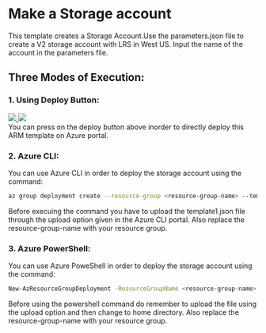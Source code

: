 # Make a Storage account


This template creates a Storage Account.Use the parameters.json file to create a V2 storage account with LRS in West US. Input the name of the account in the parameters file.


## Three Modes of Execution:<br/>
### 1. Using Deploy Button:
 <a href="https://portal.azure.com/#create/Microsoft.Template/uri/https%3A%2F%2Fraw.githubusercontent.com%2FSouradeep2304%2FAzure-Templates%2Fmaster%2FStorage%20Template%2Ftemplate1.json" target="_blank">
    <img src="http://azuredeploy.net/deploybutton.png"/>
</a>
<a href="http://armviz.io/#/?load=https%3A%2F%2Fraw.githubusercontent.com%2FSouradeep2304%2FAzure-Templates%2Fmaster%2FStorage%20Template%2Ftemplate1.json" target="_blank">
    <img src="http://armviz.io/visualizebutton.png"/>
</a><br/>
You can press on the deploy button above inorder to directly deploy this ARM template on Azure portal.<br/>

### 2. Azure CLI:
You can use Azure CLI in order to deploy the storage account using the command:
```bash
az group deployment create --resource-group <resource-group-name> --template-file template1.json 
```
Before execuing the command you have to upload the template1.json file through the upload option given in the Azure CLI portal. Also replace the resource-group-name with your resource group.<br/>
### 3. Azure PowerShell:
 You can use Azure PoweShell in order to deploy the storage account using the command:
 ```bash
New-AzResourceGroupDeployment -ResourceGroupName <resource-group-name> -TemplateFile template1.json
``` 
Before using the powershell command do remember to upload the file using the upload option and then change to home directory. Also replace the resource-group-name with your resource group.
